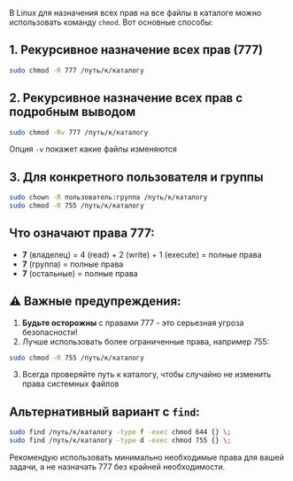 В Linux для назначения всех прав на все файлы в каталоге можно использовать команду `chmod`. Вот основные способы:

## 1. Рекурсивное назначение всех прав (777)
```bash
sudo chmod -R 777 /путь/к/каталогу
```

## 2. Рекурсивное назначение всех прав с подробным выводом
```bash
sudo chmod -Rv 777 /путь/к/каталогу
```
Опция `-v` покажет какие файлы изменяются

## 3. Для конкретного пользователя и группы
```bash
sudo chown -R пользователь:группа /путь/к/каталогу
sudo chmod -R 755 /путь/к/каталогу
```

## Что означают права 777:
- **7** (владелец) = 4 (read) + 2 (write) + 1 (execute) = полные права
- **7** (группа) = полные права
- **7** (остальные) = полные права

## ⚠️ Важные предупреждения:

1. **Будьте осторожны** с правами 777 - это серьезная угроза безопасности!
2. Лучше использовать более ограниченные права, например 755:
```bash
sudo chmod -R 755 /путь/к/каталогу
```
3. Всегда проверяйте путь к каталогу, чтобы случайно не изменить права системных файлов

## Альтернативный вариант с `find`:
```bash
sudo find /путь/к/каталогу -type f -exec chmod 644 {} \;
sudo find /путь/к/каталогу -type d -exec chmod 755 {} \;
```

Рекомендую использовать минимально необходимые права для вашей задачи, а не назначать 777 без крайней необходимости.
